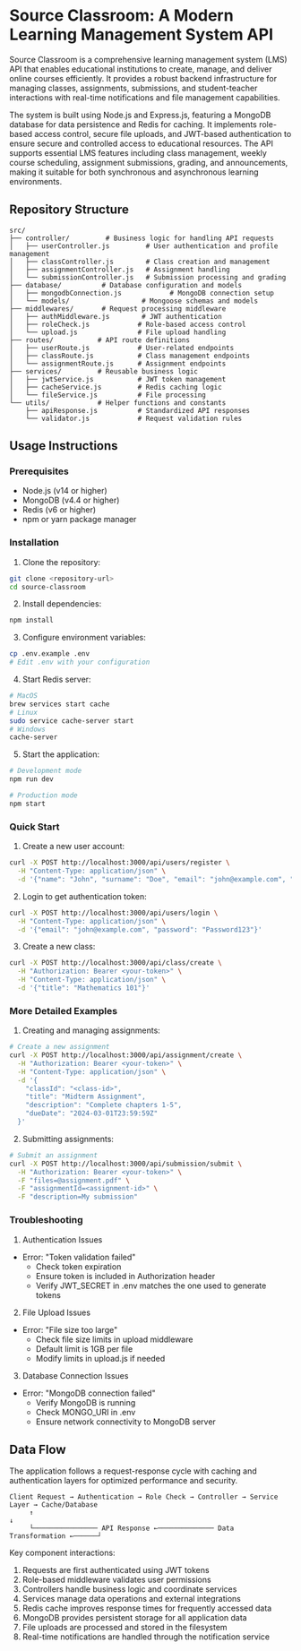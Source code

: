 # Source Classroom: A Modern Learning Management System API

Source Classroom is a comprehensive learning management system (LMS) API that enables educational institutions to create, manage, and deliver online courses efficiently. It provides a robust backend infrastructure for managing classes, assignments, submissions, and student-teacher interactions with real-time notifications and file management capabilities.

The system is built using Node.js and Express.js, featuring a MongoDB database for data persistence and Redis for caching. It implements role-based access control, secure file uploads, and JWT-based authentication to ensure secure and controlled access to educational resources. The API supports essential LMS features including class management, weekly course scheduling, assignment submissions, grading, and announcements, making it suitable for both synchronous and asynchronous learning environments.

## Repository Structure
```
src/
├── controller/         # Business logic for handling API requests
│   ├── userController.js         # User authentication and profile management
│   ├── classController.js        # Class creation and management
│   ├── assignmentController.js   # Assignment handling
│   └── submissionController.js   # Submission processing and grading
├── database/          # Database configuration and models
│   ├── mongodbConnection.js            # MongoDB connection setup
│   └── models/                  # Mongoose schemas and models
├── middlewares/       # Request processing middleware
│   ├── authMiddleware.js        # JWT authentication
│   ├── roleCheck.js            # Role-based access control
│   └── upload.js               # File upload handling
├── routes/           # API route definitions
│   ├── userRoute.js            # User-related endpoints
│   ├── classRoute.js           # Class management endpoints
│   └── assignmentRoute.js      # Assignment endpoints
├── services/         # Reusable business logic
│   ├── jwtService.js           # JWT token management
│   ├── cacheService.js         # Redis caching logic
│   └── fileService.js          # File processing
└── utils/            # Helper functions and constants
    ├── apiResponse.js          # Standardized API responses
    └── validator.js            # Request validation rules
```

## Usage Instructions
### Prerequisites
- Node.js (v14 or higher)
- MongoDB (v4.4 or higher)
- Redis (v6 or higher)
- npm or yarn package manager

### Installation
1. Clone the repository:
```bash
git clone <repository-url>
cd source-classroom
```

2. Install dependencies:
```bash
npm install
```

3. Configure environment variables:
```bash
cp .env.example .env
# Edit .env with your configuration
```

4. Start Redis server:
```bash
# MacOS
brew services start cache
# Linux
sudo service cache-server start
# Windows
cache-server
```

5. Start the application:
```bash
# Development mode
npm run dev

# Production mode
npm start
```

### Quick Start
1. Create a new user account:
```bash
curl -X POST http://localhost:3000/api/users/register \
  -H "Content-Type: application/json" \
  -d '{"name": "John", "surname": "Doe", "email": "john@example.com", "password": "Password123", "role": "teacher"}'
```

2. Login to get authentication token:
```bash
curl -X POST http://localhost:3000/api/users/login \
  -H "Content-Type: application/json" \
  -d '{"email": "john@example.com", "password": "Password123"}'
```

3. Create a new class:
```bash
curl -X POST http://localhost:3000/api/class/create \
  -H "Authorization: Bearer <your-token>" \
  -H "Content-Type: application/json" \
  -d '{"title": "Mathematics 101"}'
```

### More Detailed Examples
1. Creating and managing assignments:
```bash
# Create a new assignment
curl -X POST http://localhost:3000/api/assignment/create \
  -H "Authorization: Bearer <your-token>" \
  -H "Content-Type: application/json" \
  -d '{
    "classId": "<class-id>",
    "title": "Midterm Assignment",
    "description": "Complete chapters 1-5",
    "dueDate": "2024-03-01T23:59:59Z"
  }'
```

2. Submitting assignments:
```bash
# Submit an assignment
curl -X POST http://localhost:3000/api/submission/submit \
  -H "Authorization: Bearer <your-token>" \
  -F "files=@assignment.pdf" \
  -F "assignmentId=<assignment-id>" \
  -F "description=My submission"
```

### Troubleshooting
1. Authentication Issues
- Error: "Token validation failed"
  - Check token expiration
  - Ensure token is included in Authorization header
  - Verify JWT_SECRET in .env matches the one used to generate tokens

2. File Upload Issues
- Error: "File size too large"
  - Check file size limits in upload middleware
  - Default limit is 1GB per file
  - Modify limits in upload.js if needed

3. Database Connection Issues
- Error: "MongoDB connection failed"
  - Verify MongoDB is running
  - Check MONGO_URI in .env
  - Ensure network connectivity to MongoDB server

## Data Flow
The application follows a request-response cycle with caching and authentication layers for optimized performance and security.

```ascii
Client Request → Authentication → Role Check → Controller → Service Layer → Cache/Database
     ↑                                                                          ↓
     └──────────────── API Response ←────────────── Data Transformation ←──────┘
```

Key component interactions:
1. Requests are first authenticated using JWT tokens
2. Role-based middleware validates user permissions
3. Controllers handle business logic and coordinate services
4. Services manage data operations and external integrations
5. Redis cache improves response times for frequently accessed data
6. MongoDB provides persistent storage for all application data
7. File uploads are processed and stored in the filesystem
8. Real-time notifications are handled through the notification service